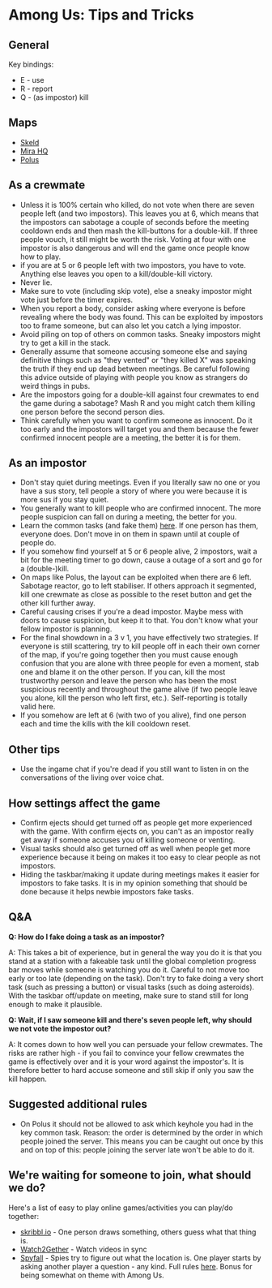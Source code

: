 # Among Us: Tips and Tricks


## General

Key bindings:
* E - use
* R - report
* Q - (as impostor) kill

## Maps

- [Skeld](https://www.reddit.com/r/AmongUs/comments/f6m9mx/skeld_map_guide/)
- [Mira HQ](https://www.reddit.com/r/AmongUs/comments/ihhba0/mira_hq_map_guide/)
- [Polus](https://www.reddit.com/r/AmongUs/comments/ij9qiv/polus_map_guide_w_marked_tasks_cameras_vents/)

## As a crewmate

- Unless it is 100% certain who killed, do not vote when there are seven people left (and two impostors). This leaves you at 6, which means that the impostors can sabotage a couple of seconds before the meeting cooldown ends and then mash the kill-buttons for a double-kill. If three people vouch, it still might be worth the risk. Voting at four with one impostor is also dangerous and will end the game once people know how to play.
- if you are at 5 or 6 people left with two impostors, you have to vote. Anything else leaves you open to a kill/double-kill victory.
- Never lie.
- Make sure to vote (including skip vote), else a sneaky impostor might vote just before the timer expires.
- When you report a body, consider asking where everyone is before revealing where the body was found. This can be exploited by impostors too to frame someone, but can also let you catch a lying impostor.
- Avoid piling on top of others on common tasks. Sneaky impostors might try to get a kill in the stack.
- Generally assume that someone accusing someone else and saying definitive things such as "they vented" or "they killed X" was speaking the truth if they end up dead between meetings. Be careful following this advice outside of playing with people you know as strangers do weird things in pubs.
- Are the impostors going for a double-kill against four crewmates to end the game during a sabotage? Mash R and you might catch them killing one person before the second person dies.
- Think carefully when you want to confirm someone as innocent. Do it too early and the impostors will target you and them because the fewer confirmed innocent people are a meeting, the better it is for them.

## As an impostor

- Don't stay quiet during meetings. Even if you literally saw no one or you have a sus story, tell people a story of where you were because it is more sus if you stay quiet.
- You generally want to kill people who are confirmed innocent. The more people suspicion can fall on during a meeting, the better for you.
- Learn the common tasks (and fake them) [here](https://www.youtube.com/watch?v=Sdaoa8BAmV0). If one person has them, everyone does. Don't move in on them in spawn until at couple of people do.
- If you somehow find yourself at 5 or 6 people alive, 2 impostors, wait a bit for the meeting timer to go down, cause a outage of a sort and go for a (double-)kill.
- On maps like Polus, the layout can be exploited when there are 6 left. Sabotage reactor, go to left stabiliser. If others approach it segmented, kill one crewmate as close as possible to the reset button and get the other kill further away.
- Careful causing crises if you're a dead impostor. Maybe mess with doors to cause suspicion, but keep it to that. You don't know what your fellow impostor is planning.
- For the final showdown in a 3 v 1, you have effectively two strategies. If everyone is still scattering, try to kill people off in each their own corner of the map, if you're going together then you must cause enough confusion that you are alone with three people for even a moment, stab one and blame it on the other person. If you can, kill the most trustworthy person and leave the person who has been the most suspicious recently and throughout the game alive (if two people leave you alone, kill the person who left first, etc.). Self-reporting is totally valid here.
- If you somehow are left at 6 (with two of you alive), find one person each and time the kills with the kill cooldown reset.

## Other tips

- Use the ingame chat if you're dead if you still want to listen in on the conversations of the living over voice chat.

## How settings affect the game

- Confirm ejects should get turned off as people get more experienced with the game. With confirm ejects on, you can't as an impostor really get away if someone accuses you of killing someone or venting.
- Visual tasks should also get turned off as well when people get more experience because it being on makes it too easy to clear people as not impostors.
- Hiding the taskbar/making it update during meetings makes it easier for impostors to fake tasks. It is in my opinion something that should be done because it helps newbie impostors fake tasks.

## Q&A


**Q: How do I fake doing a task as an impostor?**

A: This takes a bit of experience, but in general the way you do it is that you stand at a station with a fakeable task until the global completion progress bar moves while someone is watching you do it. Careful to not move too early or too late (depending on the task). Don't try to fake doing a very short task (such as pressing a button) or visual tasks (such as doing asteroids). With the taskbar off/update on meeting, make sure to stand still for long enough to make it plausible.


**Q: Wait, if I saw someone kill and there's seven people left, why should we not vote the impostor out?**

A: It comes down to how well you can persuade your fellow crewmates. The risks are rather high - if you fail to convince your fellow crewmates the game is effectively over and it is your word against the impostor's. It is therefore better to hard accuse someone and still skip if only you saw the kill happen.

## Suggested additional rules

- On Polus it should not be allowed to ask which keyhole you had in the key common task. Reason: the order is determined by the order in which people joined the server. This means you can be caught out once by this and on top of this: people joining the server late won't be able to do it.

## We're waiting for someone to join, what should we do?

Here's a list of easy to play online games/activities you can play/do together:
- [skribbl.io](https://skribbl.io/) - One person draws something, others guess what that thing is.
- [Watch2Gether](https://w2g.tv/) - Watch videos in sync
- [Spyfall](https://spyfall.adrianocola.com/) - Spies try to figure out what the location is. One player starts by asking another player a question - any kind. Full rules [here](https://world-of-board-games.com.sg/docs/Spyfall2.pdf). Bonus for being somewhat on theme with Among Us.
